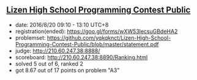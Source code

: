 ## [Lizen High School Programming Contest Public](https://github.com/yqkqknct/Lizen-High-School-Programming-Contest-Public)
*   date: 2016/8/20 09:10 - 13:10 UTC+8
*   registration(ended): https://goo.gl/forms/wXW53lecsuGBdeHA2
*   problemset: https://github.com/yqkqknct/Lizen-High-School-Programming-Contest-Public/blob/master/statement.pdf
*   judge: http://210.60.247.38:8888/
*   scoreboard: http://210.60.247.38:8890/Ranking.html
*   solved 5 out of 6, ranked 2
*   got 8.67 out of 17 points on problem "A3"
